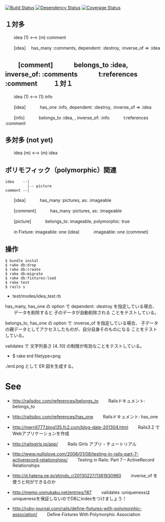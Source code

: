 
[![Build Status](https://travis-ci.org/katoy/rails3-ssociations.png?branch=master)](https://travis-ci.org/katoy/rails3-ssociations)
[![Dependency Status](https://gemnasium.com/katoy/rails3-ssociations.png)](https://gemnasium.com/katoy/rails3-ssociations)
[![Coverage Status](https://coveralls.io/repos/katoy/rails3-ssociations/badge.png)](https://coveralls.io/r/katoy/rails3-ssociations)

１対多
-------
　　idea (1) <--> (m) comment

　　[idea]
    　has_many :comments, dependent: :destroy, :inverse_of => :idea

　　[comment]
　　　belongs_to :idea, inverse_of: :comments
　　　t:references :comment
　　
１対１
-------
　　idea (1) <--> (1) info

　　[idea]
　　　has_one :info, dependent: :destroy, :inverse_of => :idea

　　[info]
　　　belongs_to :idea, , inverse_of: :info
　　　t:references :comment

多対多 (not yet)
------
　　idea (m) <--> (m) idea

ポリモフィック（polymorphic）関連
----------
    idea    --|
	          |-- picture
    comment --|  

　　[idea]
　　　has_many :pictures, as: :imageable

　　[comment]
　　　has_many :pictures, as: :imageable

　　[picture]
　　　belongs_to: imageable, polymorphic: true

　　in Fixture:
      imageable:  one (idea)
　　　imageable:  one (commnet)

操作
-----

    $ bundle instal
    $ rake db:drop
    $ rake db:create
    $ rake db:migrate
    $ rake db:fixtures:load
    $ rake test
    $ rails s

* test/modes/idea_test.rb

 has_many, has_one の option で dependent: :destroy を指定している場合、
　　データを削除すると 子のデータが自動削除される
 ことをテストしている。
 
 belongs_to, has_one の option で  :inverse_of を指定している場合、 
   子データの親データとしてアクセスしたものが、自分自身そのものになる
 ことをテストしている。

 validates で 文字列長さ [4..10] の制限が有効なことをテストしている。

* $ rake erd filetype=png

 ./erd.png として ER 図を生成する。


See
====
- http://railsdoc.com/references/belongs_to
　　Railsドキュメント: belongs_to
- http://railsdoc.com/references/has_one
　　Railsドキュメント: has_one

- http://merrill777.blog135.fc2.com/blog-date-201304.html
　　Rails3.2 でWebアプリケーションを作成

- http://railsgirls.jp/app/
　　Rails Girls アプリ・チュートリアル

- http://www.nullislove.com/2008/01/08/testing-in-rails-part-7-activerecord-relationships/
　　Testing in Rails: Part 7 – ActiveRecord Relationships

- http://d.hatena.ne.jp/shindo_r/20130227/1361930960
　　inverse_of を使うと何ができるのか

- http://memo.yomukaku.net/entries/187
　　validates :uniquenessはuniquenessを保証しないのでDBにindexをつけましょう！

- http://ruby-journal.com/rails/define-fixtures-with-polymorphic-association/
　　Define Fixtures With Polymorphic Association
